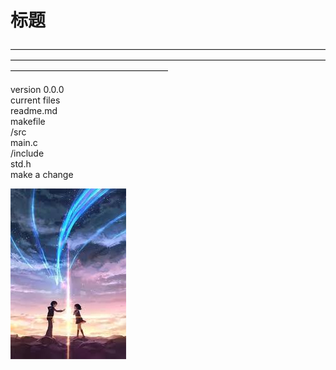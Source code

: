 # 标题

——————————————————————————————————————————————————————————————————————————————————————————  

version 0.0.0  
current files   
readme.md  
makefile  
/src  
   main.c  
/include  
   std.h  
make a change

![alt text](https://github.com/youmblack/test/blob/master/FileFold/download.jpg)
